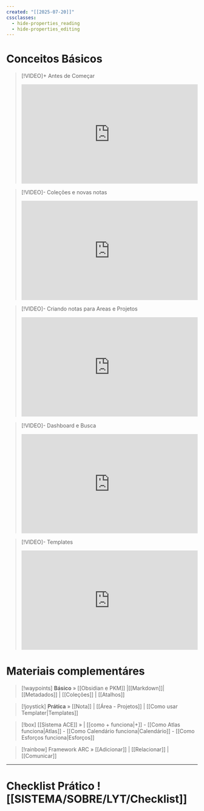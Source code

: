 ```yaml
---
created: "[[2025-07-20]]"
cssclasses:
  - hide-properties_reading
  - hide-properties_editing
---
```

# Conceitos Básicos 

> [!VIDEO]+ Antes de Começar
> <div style="padding:56.25% 0 0 0;position:relative;"><iframe src="https://drive.google.com/file/d/1Gt1vNixHlcXwISGDZ-en7H-Da_1QSKar/preview" frameborder="0" allow="autoplay; fullscreen; picture-in-picture; clipboard-write; encrypted-media" style="position:absolute;top:0;left:0;width:100%;height:100%;" title="Ideaverse Pro Hangar"></iframe></div>

> [!VIDEO]- Coleções e novas notas 
> <div style="padding:56.25% 0 0 0;position:relative;"><iframe src="https://drive.google.com/file/d/1KBC1ZRqST8VdFGr59N6BVZhgd8Y2M7kj/preview" frameborder="0" allow="autoplay; fullscreen; picture-in-picture; clipboard-write; encrypted-media" style="position:absolute;top:0;left:0;width:100%;height:100%;" title="Ideaverse Pro Hangar"></iframe></div>

> [!VIDEO]- Criando notas para Areas e Projetos
> <div style="padding:56.25% 0 0 0;position:relative;"><iframe src="https://drive.google.com/file/d/17Ky8iQVGziB6b0y4tNYvXA6tsFJOuAyT/preview" frameborder="0" allow="autoplay; fullscreen; picture-in-picture; clipboard-write; encrypted-media" style="position:absolute;top:0;left:0;width:100%;height:100%;" title="Ideaverse Pro Hangar"></iframe></div>

> [!VIDEO]- Dashboard e Busca
> <div style="padding:56.25% 0 0 0;position:relative;"><iframe src="https://drive.google.com/file/d/16MvId-GkiNeifueNUtQlXR_4aN4voQAD/preview" frameborder="0" allow="autoplay; fullscreen; picture-in-picture; clipboard-write; encrypted-media" style="position:absolute;top:0;left:0;width:100%;height:100%;" title="Ideaverse Pro Hangar"></iframe></div>

> [!VIDEO]- Templates
> <div style="padding:56.25% 0 0 0;position:relative;"><iframe src="https://drive.google.com/file/d/1iasmh2ByfPN7--RDoVl4FM6-1vRYnGnr/preview" frameborder="0" allow="autoplay; fullscreen; picture-in-picture; clipboard-write; encrypted-media" style="position:absolute;top:0;left:0;width:100%;height:100%;" title="Ideaverse Pro Hangar"></iframe></div>

# Materiais complementáres
> [!waypoints] **Básico** »  [[Obsidian e PKM]]  |[[Markdown]]| [[Metadados]]  | [[Coleções]] | [[Atalhos]]   

>[!joystick] **Prática**  »  [[Nota]] | [[Área - Projetos]] | [[Como usar Templater|Templates]]

> [!box] [[Sistema ACE]] »  |  [[como + funciona|+]] - [[Como Atlas funciona|Atlas]] - [[Como Calendário funciona|Calendário]] - [[Como Esforços funciona|Esforços]] 

> [!rainbow] Framework ARC » [[Adicionar]] | [[Relacionar]] | [[Comunicar]] 

---
# Checklist Prático ![[SISTEMA/SOBRE/LYT/Checklist]]